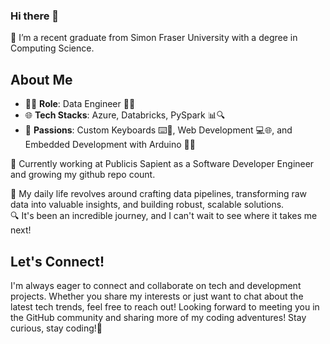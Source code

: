 ### Hi there 👋

🌱 I’m a recent graduate from Simon Fraser University with a degree in Computing Science.

## About Me

- 👨‍💻 **Role**: Data Engineer 💼💾
- 🌐 **Tech Stacks**: Azure, Databricks, PySpark 📊🔍
- 🌟 **Passions**: Custom Keyboards ⌨️💖, Web Development 💻🌐, and Embedded Development with Arduino 🤖💡


🔭 Currently working at Publicis Sapient as a Software Developer Engineer and growing my github repo count.

🔧 My daily life revolves around crafting data pipelines, transforming raw data into valuable insights, and building robust, scalable solutions.\
🔍 It's been an incredible journey, and I can't wait to see where it takes me next!


## Let's Connect!

I'm always eager to connect and collaborate on tech and development projects. Whether you share my interests or just want to chat about the latest tech trends, feel free to reach out!
Looking forward to meeting you in the GitHub community and sharing more of my coding adventures!
Stay curious, stay coding!🚀

<!--
**m-alexeev/m-alexeev** is a ✨ _special_ ✨ repository because its `README.md` (this file) appears on your GitHub profile.


Here are some ideas to get you started:

- 👯 I’m looking to collaborate on ...
- 🤔 I’m looking for help with ...
- 💬 Ask me about ...
- 📫 How to reach me: ...
- 😄 Pronouns: ...
- ⚡ Fun fact: ...
-->

